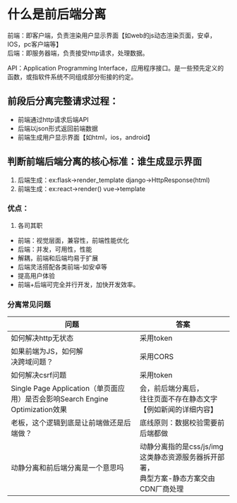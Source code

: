 # 什么是前后端分离

前端：即客户端，负责渲染用户显示界面【如web的js动态渲染页面，安卓，IOS，pc客户端等】  
后端：即服务器端，负责接受http请求，处理数据。

API：Application Programming Interface，应用程序接口。是一些预先定义的函数，或指软件系统不同组成部分衔接的约定。

## 前段后分离完整请求过程：

- 前端通过http请求后端API
- 后端以json形式返回前端数据
- 前端生成用户显示界面【如html，ios，android】

## 判断前端后端分离的核心标准：谁生成显示界面

1. 后端生成：ex:flask->render_template django->HttpResponse(html)
2. 前端生成：ex:react->render() vue->template

### 优点：

1. 各司其职

- 前端：视觉层面，兼容性，前端性能优化
- 后端：并发，可用性，性能
- 解耦，前端和后端均易于扩展
- 后端灵活搭配各类前端-如安卓等
- 提高用户体验
- 前端+后端可完全并行开发，加快开发效率。

### 分离常见问题

| 问题                                                              | 答案                                                     |
|-----------------------------------------------------------------|--------------------------------------------------------|
| 如何解决http无状态                                                     | 采用token                                                |
| 如果前端为JS，如何解<br/>决跨域问题？                                          | 采用CORS                                                 |
| 如何解决csrf问题                                                      | 采用token                                                |
| Single Page Application（单页面应用）是否会影响Search Engine Optimization效果 | 会，前后端分离后，<br/>往往页面不存在静态文字【例如新闻的详细内容】                   |
| 老板，这个逻辑到底是让前端做还是后端做？                                            | 底线原则：数据校验需要前后端都做                                       |
| 动静分离和前后端分离是一个意思吗                                                | 动静分离指的是css/js/img这类静态资源服务器拆开部署，<br/>典型方案-静态方案交由CDN厂商处理 |